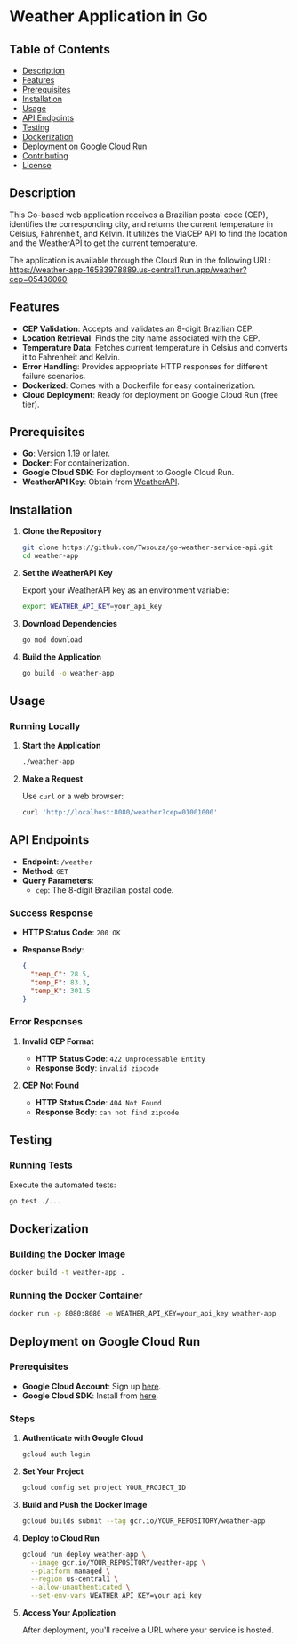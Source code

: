 # Weather Application in Go

## Table of Contents

- [Description](#description)
- [Features](#features)
- [Prerequisites](#prerequisites)
- [Installation](#installation)
- [Usage](#usage)
- [API Endpoints](#api-endpoints)
- [Testing](#testing)
- [Dockerization](#dockerization)
- [Deployment on Google Cloud Run](#deployment-on-google-cloud-run)
- [Contributing](#contributing)
- [License](#license)


## Description

This Go-based web application receives a Brazilian postal code (CEP), identifies the corresponding city, and returns the current temperature in Celsius, Fahrenheit, and Kelvin. It utilizes the ViaCEP API to find the location and the WeatherAPI to get the current temperature.

The application is available through the Cloud Run in the following URL: https://weather-app-16583978889.us-central1.run.app/weather?cep=05436060


## Features

- **CEP Validation**: Accepts and validates an 8-digit Brazilian CEP.
- **Location Retrieval**: Finds the city name associated with the CEP.
- **Temperature Data**: Fetches current temperature in Celsius and converts it to Fahrenheit and Kelvin.
- **Error Handling**: Provides appropriate HTTP responses for different failure scenarios.
- **Dockerized**: Comes with a Dockerfile for easy containerization.
- **Cloud Deployment**: Ready for deployment on Google Cloud Run (free tier).


## Prerequisites

- **Go**: Version 1.19 or later.
- **Docker**: For containerization.
- **Google Cloud SDK**: For deployment to Google Cloud Run.
- **WeatherAPI Key**: Obtain from [WeatherAPI](https://www.weatherapi.com/).


## Installation

1. **Clone the Repository**

   ```bash
   git clone https://github.com/Twsouza/go-weather-service-api.git
   cd weather-app
   ```

2. **Set the WeatherAPI Key**

   Export your WeatherAPI key as an environment variable:

   ```bash
   export WEATHER_API_KEY=your_api_key
   ```

3. **Download Dependencies**

   ```bash
   go mod download
   ```

4. **Build the Application**

   ```bash
   go build -o weather-app
   ```

## Usage

### Running Locally

1. **Start the Application**

   ```bash
   ./weather-app
   ```

2. **Make a Request**

   Use `curl` or a web browser:

   ```bash
   curl 'http://localhost:8080/weather?cep=01001000'
   ```

## API Endpoints

- **Endpoint**: `/weather`
- **Method**: `GET`
- **Query Parameters**:
  - `cep`: The 8-digit Brazilian postal code.

### Success Response

- **HTTP Status Code**: `200 OK`
- **Response Body**:

  ```json
  {
    "temp_C": 28.5,
    "temp_F": 83.3,
    "temp_K": 301.5
  }
  ```

### Error Responses

1. **Invalid CEP Format**

   - **HTTP Status Code**: `422 Unprocessable Entity`
   - **Response Body**: `invalid zipcode`

2. **CEP Not Found**

   - **HTTP Status Code**: `404 Not Found`
   - **Response Body**: `can not find zipcode`


## Testing

### Running Tests

Execute the automated tests:

```bash
go test ./...
```


## Dockerization

### Building the Docker Image

```bash
docker build -t weather-app .
```

### Running the Docker Container

```bash
docker run -p 8080:8080 -e WEATHER_API_KEY=your_api_key weather-app
```


## Deployment on Google Cloud Run

### Prerequisites

- **Google Cloud Account**: Sign up [here](https://cloud.google.com/).
- **Google Cloud SDK**: Install from [here](https://cloud.google.com/sdk/docs/install).

### Steps

1. **Authenticate with Google Cloud**

   ```bash
   gcloud auth login
   ```

2. **Set Your Project**

   ```bash
   gcloud config set project YOUR_PROJECT_ID
   ```

3. **Build and Push the Docker Image**

   ```bash
   gcloud builds submit --tag gcr.io/YOUR_REPOSITORY/weather-app
   ```

4. **Deploy to Cloud Run**

   ```bash
   gcloud run deploy weather-app \
     --image gcr.io/YOUR_REPOSITORY/weather-app \
     --platform managed \
     --region us-central1 \
     --allow-unauthenticated \
     --set-env-vars WEATHER_API_KEY=your_api_key
   ```

5. **Access Your Application**

   After deployment, you'll receive a URL where your service is hosted.
